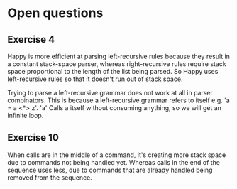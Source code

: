 
# Open questions

## Exercise 4
Happy is more efficient at parsing left-recursive rules because they result in a constant stack-space parser, whereas right-recursive rules require
stack space proportional to the length of the list being parsed. So Happy uses left-recursive rules so that it doesn't run out of stack space.

Trying to parse a left-recursive grammar does not work at all in parser combinators. This is because a left-recursive grammar refers to itself e.g. 'a = a <*> z'. 'a' Calls a itself without consuming anything, so we will get an infinite loop.


## Exercise 10
When calls are in the middle of a command, it's creating more stack space due to commands not being
handled yet. Whereas calls in the end of the sequence uses less, due to commands that are already
handled being removed from the sequence.
